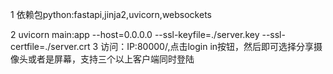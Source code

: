 1 依赖包python:fastapi,jinja2,uvicorn,websockets


2 uvicorn main:app --host=0.0.0.0 --ssl-keyfile=./server.key --ssl-certfile=./server.crt
3 访问：IP:80000/,点击login in按钮，然后即可选择分享摄像头或者是屏幕，支持三个以上客户端同时登陆
